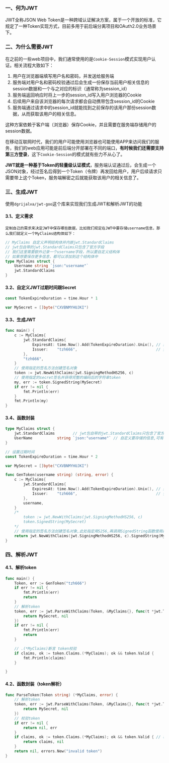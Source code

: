 ### 一、何为JWT

JWT全称JSON Web Token是一种跨域认证解决方案，属于一个开放的标准，它规定了一种Token实现方式，目前多用于前后端分离项目和OAuth2.0业务场景下。



### 二、为什么需要JWT

在之前的一些web项目中，我们通常使用的是`Cookie-Session`模式实现用户认证。相关流程大致如下：

1. 用户在浏览器端填写用户名和密码，并发送给服务端
2. 服务端对用户名和密码校验通过后会生成一份保存当前用户相关信息的session数据和一个与之对应的标识（通常称为session_id）
3. 服务端返回响应时将上一步的session_id写入用户浏览器的Cookie
4. 后续用户来自该浏览器的每次请求都会自动携带包含session_id的Cookie
5. 服务端通过请求中的session_id就能找到之前保存的该用户那份session数据，从而获取该用户的相关信息。

这种方案依赖于客户端（浏览器）保存Cookie，并且需要在服务端存储用户的session数据。

在移动互联网时代，我们的用户可能使用浏览器也可能使用APP来访问我们的服务，我们的web应用可能是前后端分开部署在不同的端口，**有时候我们还需要支持第三方登录**，这下`Cookie-Session`的模式就有些力不从心了。

**JWT就是一种基于Token的轻量级认证模式**，服务端认证通过后，会生成一个JSON对象，经过签名后得到一个Token（令牌）再发回给用户，用户后续请求只需要带上这个Token，服务端解密之后就能获取该用户的相关信息了。



### 三、生成JWT

使用`dgrijalva/jwt-goo`这个库来实现我们生成JWT和解析JWT的功能

#### 3.1、定义需求

`定制自己的需求来决定JWT中保存哪些数据，比如我们规定在JWT中要存储username信息，那么我们就定义一个MyClaims结构体如下：`

```go
// MyClaims 自定义声明结构体并内嵌jwt.StandardClaims
// jwt包自带的jwt.StandardClaims只包含了官方字段
// 我们这里需要额外记录一个username字段，所以要自定义结构体
// 如果想要保存更多信息，都可以添加到这个结构体中
type MyClaims struct {
	Username string `json:"username"`
	jwt.StandardClaims
}
```

#### 3.2、自定义JWT过期时间跟Secret

```go
const TokenExpireDuration = time.Hour * 1

var MySecret = []byte("CXVBNMYHUJKI")
```

#### 3.3、生成JWT

```go
func main() {
	c := MyClaims{
		jwt.StandardClaims{
			ExpiresAt: time.Now().Add(TokenExpireDuration).Unix(), // 过期时间
			Issuer:    "tzh666",                                   // 签发人
		},
		"tzh666",
	}
	// 使用指定的签名方法创建签名对象
	token := jwt.NewWithClaims(jwt.SigningMethodHS256, c)
	// 使用指定的secret签名并获得完整的编码后的字符串token
	my, err := token.SignedString(MySecret)
	if err != nil {
		fmt.Println(err)
	}
	fmt.Println(my)
}
```

#### 3.4、函数封装

```go
type MyClaims struct {
	jwt.StandardClaims        // jwt包自带的jwt.StandardClaims只包含了官方字段
	UserName           string `json:"username"` // 自定义要存储的信息,可有多个
}

// 设置过期时间
const TokenExpireDuration = time.Hour * 2

var MySecret = []byte("CXVBNMYHUJKI")

func GenToken(username string) (string, error) {
	c := MyClaims{
		jwt.StandardClaims{
			ExpiresAt: time.Now().Add(TokenExpireDuration).Unix(), // 过期时间
			Issuer:    "tzh666",                                   // 签发人
		},
		username,
	}
	/*
		token := jwt.NewWithClaims(jwt.SigningMethodHS256, c)
		token.SignedString(MySecret)
	*/
	// 使用指定的签名方法创建签名对象,此处指定用S256,再调用SignedString函数使用指定的secret签名并获得完整的编码后的字符串token
	return jwt.NewWithClaims(jwt.SigningMethodHS256, c).SignedString(MySecret)
}
```



### 四、解析JWT

#### 4.1、解析token

```go
func main() {
	Token, err := GenToken("tzh666")
	if err != nil {
		fmt.Println(err)
		return
	}
	// 解析token
	token, err := jwt.ParseWithClaims(Token, &MyClaims{}, func(t *jwt.Token) (interface{}, error) {
		return MySecret, nil
	})
	if err != nil {
		fmt.Println(err)
		return
	}

	// .(*MyClaims)断言 token校验
	if claims, ok := token.Claims.(*MyClaims); ok && token.Valid {
		fmt.Println(claims)
	}

}
```

#### 4.2、函数封装（token解析）

```go
func ParseToken(Token string) (*MyClaims, error) {
	// 解析token
	token, err := jwt.ParseWithClaims(Token, &MyClaims{}, func(t *jwt.Token) (interface{}, error) {
		return MySecret, nil
	})
	// 校验token
	if err != nil {
		return nil, err
	}
	if claims, ok := token.Claims.(*MyClaims); ok && token.Valid { // 校验token
		return claims, nil
	}
	return nil, errors.New("invalid token")
}
```

